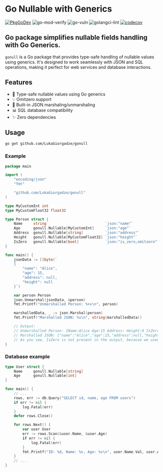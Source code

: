 # Go Nullable with Generics

[![PkgGoDev](https://pkg.go.dev/badge/github.com/LukaGiorgadze/gonull)](https://pkg.go.dev/github.com/LukaGiorgadze/gonull) ![go-mod-verify](https://github.com/LukaGiorgadze/gonull/workflows/Go%20mod/badge.svg) ![go-vuln](https://github.com/LukaGiorgadze/gonull/workflows/Security/badge.svg) ![golangci-lint](https://github.com/LukaGiorgadze/gonull/workflows/Linter/badge.svg) [![codecov](https://codecov.io/gh/LukaGiorgadze/gonull/branch/main/graph/badge.svg?token=76089e7b-f137-4459-8eae-4b48007bd0d6)](https://codecov.io/gh/LukaGiorgadze/gonull)

## Go package simplifies nullable fields handling with Go Generics.

`gonull` is a Go package that provides type-safe handling of nullable values using generics. It's designed to work seamlessly with JSON and SQL operations, making it perfect for web services and database interactions.

## Features

- 🎯 Type-safe nullable values using Go generics
- 💡 Omitzero support
- 🔄 Built-in JSON marshaling/unmarshaling
- 📊 SQL database compatibility
- ✨ Zero dependencies

## Usage

```bash
go get github.com/LukaGiorgadze/gonull
```

### Example

```go
package main

import (
    "encoding/json"
    "fmt"

    "github.com/LukaGiorgadze/gonull"
)

type MyCustomInt int
type MyCustomFloat32 float32

type Person struct {
    Name     string                           `json:"name"`
    Age      gonull.Nullable[MyCustomInt]     `json:"age"`
    Address  gonull.Nullable[string]          `json:"address"`
    Height   gonull.Nullable[MyCustomFloat32] `json:"height"`
    IsZero   gonull.Nullable[bool]            `json:"is_zero,omitzero"` // This property will be omitted from the output since it's not present in jsonData.
}

func main() {
    jsonData := []byte(`
    {
        "name": "Alice",
        "age": 15,
        "address": null,
        "height": null
    }`)

    var person Person
    json.Unmarshal(jsonData, &person)
    fmt.Printf("Unmarshalled Person: %+v\n", person)

    marshalledData, _ := json.Marshal(person)
    fmt.Printf("Marshalled JSON: %s\n", string(marshalledData))

    // Output:
    // Unmarshalled Person: {Name:Alice Age:15 Address: Height:0 IsZero:false}
    // Marshalled JSON: {"name":"Alice","age":15,"address":null,"height":null}
    // As you see, IsZero is not present in the output, because we used the omitzero tag introduced in go v1.24.
}
```

### Database example

```go
type User struct {
    Name     gonull.Nullable[string]
    Age      gonull.Nullable[int]
}

func main() {
    // ...
    rows, err := db.Query("SELECT id, name, age FROM users")
    if err != nil {
        log.Fatal(err)
    }
    defer rows.Close()

    for rows.Next() {
        var user User
        err := rows.Scan(&user.Name, &user.Age)
        if err != nil {
            log.Fatal(err)
        }
        fmt.Printf("ID: %d, Name: %v, Age: %v\n", user.Name.Val, user.Age.Val)
    }
    // ...
}
```
